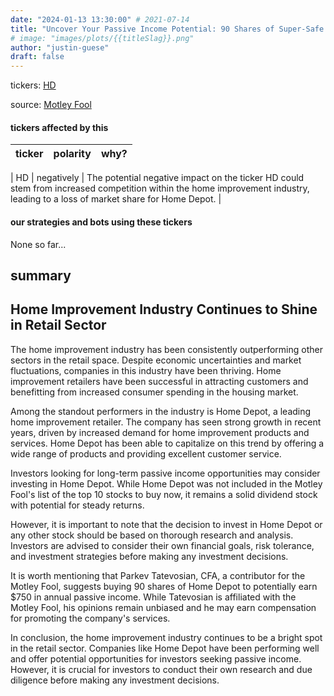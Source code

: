 ```yaml
---
date: "2024-01-13 13:30:00" # 2021-07-14
title: "Uncover Your Passive Income Potential: 90 Shares of Super-Safe Dividend Stock for $750 Annual Profits"
# image: "images/plots/{{titleSlag}}.png"
author: "justin-guese"
draft: false
---
```

tickers:  <a href='https://finance.yahoo.com/quote/HD' target='_blank'>HD</a>

source: <a href='https://finance.yahoo.com/news/want-750-annual-passive-income-133000920.html' target='_blank'>Motley Fool</a>

#### tickers affected by this

| ticker | polarity | why? |
|------------|------------|------------|

| HD | negatively | The potential negative impact on the ticker HD could stem from increased competition within the home improvement industry, leading to a loss of market share for Home Depot. |


#### our strategies and bots using these tickers

None so far...

## summary

## Home Improvement Industry Continues to Shine in Retail Sector

The home improvement industry has been consistently outperforming other sectors in the retail space. Despite economic uncertainties and market fluctuations, companies in this industry have been thriving. Home improvement retailers have been successful in attracting customers and benefitting from increased consumer spending in the housing market.

Among the standout performers in the industry is Home Depot, a leading home improvement retailer. The company has seen strong growth in recent years, driven by increased demand for home improvement products and services. Home Depot has been able to capitalize on this trend by offering a wide range of products and providing excellent customer service.

Investors looking for long-term passive income opportunities may consider investing in Home Depot. While Home Depot was not included in the Motley Fool's list of the top 10 stocks to buy now, it remains a solid dividend stock with potential for steady returns. 

However, it is important to note that the decision to invest in Home Depot or any other stock should be based on thorough research and analysis. Investors are advised to consider their own financial goals, risk tolerance, and investment strategies before making any investment decisions.

It is worth mentioning that Parkev Tatevosian, CFA, a contributor for the Motley Fool, suggests buying 90 shares of Home Depot to potentially earn $750 in annual passive income. While Tatevosian is affiliated with the Motley Fool, his opinions remain unbiased and he may earn compensation for promoting the company's services.

In conclusion, the home improvement industry continues to be a bright spot in the retail sector. Companies like Home Depot have been performing well and offer potential opportunities for investors seeking passive income. However, it is crucial for investors to conduct their own research and due diligence before making any investment decisions.